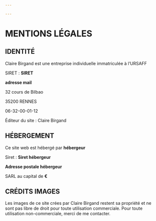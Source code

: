 ```yaml
---

---
```

# MENTIONS LÉGALES 

## IDENTITÉ

Claire Birgand est une entreprise individuelle immatriculée à l’URSAFF

SIRET : **SIRET**

**adresse mail**

32 cours de Bilbao

35200 RENNES

06-32-00-01-12

Éditeur du site : Claire Birgand

## HÉBERGEMENT

Ce site web est hébergé par **hébergeur**

Siret : **Siret hébergeur**

**Adresse postale hébergeur**

SARL au capital de **€**

## CRÉDITS IMAGES

Les images de ce site crées par Claire Birgand restent sa propriété et ne sont pas libre de droit pour toute utilisation commerciale. Pour toute utilisation non-commerciale, merci de me contacter.